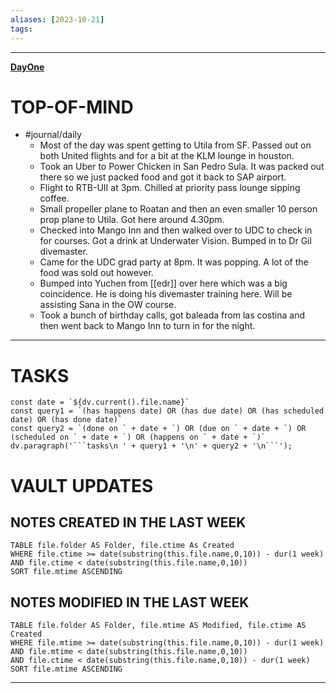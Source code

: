 ```yaml
---
aliases: [2023-10-21]
tags: 
---
```


---

**[DayOne](dayone://open?date=2023-10-21)**

# TOP-OF-MIND
- #journal/daily 
	- Most of the day was spent getting to Utila from SF. Passed out on both United flights and for a bit at the KLM lounge in houston.
	- Took an Uber to Power Chicken in San Pedro Sula. It was packed out there so we just packed food and got it back to SAP airport.
	- Flight to RTB-UII at 3pm. Chilled at priority pass lounge sipping coffee.
	- Small propeller plane to Roatan and then an even smaller 10 person prop plane to Utila. Got here around 4.30pm.
	- Checked into Mango Inn and then walked over to UDC to check in for courses. Got a drink at Underwater Vision. Bumped in to Dr Gil divemaster.
	- Came for the UDC grad party at 8pm. It was popping. A lot of the food was sold out however.
	- Bumped into Yuchen from [[edr]] over here which was a big coincidence. He is doing his divemaster training here. Will be assisting Sana in the OW course.
	- Took a bunch of birthday calls, got baleada from las costina and then went back to Mango Inn to turn in for the night.

---
# TASKS
```dataviewjs
const date = `${dv.current().file.name}`
const query1 = `(has happens date) OR (has due date) OR (has scheduled date) OR (has done date)`
const query2 = `(done on ` + date + `) OR (due on ` + date + `) OR (scheduled on ` + date + `) OR (happens on ` + date + `)`
dv.paragraph('```tasks\n ' + query1 + '\n' + query2 + '\n```');
```
# VAULT UPDATES
## NOTES CREATED IN THE LAST WEEK
``` dataview
TABLE file.folder AS Folder, file.ctime As Created
WHERE file.ctime >= date(substring(this.file.name,0,10)) - dur(1 week) AND file.ctime < date(substring(this.file.name,0,10))
SORT file.mtime ASCENDING
```

## NOTES MODIFIED IN THE LAST WEEK
``` dataview
TABLE file.folder AS Folder, file.mtime AS Modified, file.ctime AS Created
WHERE file.mtime >= date(substring(this.file.name,0,10)) - dur(1 week)
AND file.mtime < date(substring(this.file.name,0,10))
AND file.ctime < date(substring(this.file.name,0,10)) - dur(1 week)
SORT file.mtime ASCENDING
```
---
